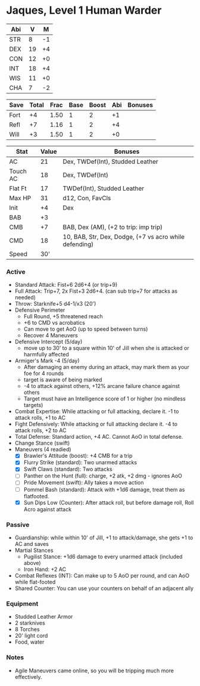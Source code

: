 # Jaques, Level 1 Human Warder

Abi | V  | M
----|----|---
STR | 8  | -1
DEX | 19 | +4
CON | 12 | +0
INT | 18 | +4
WIS | 11 | +0
CHA |  7 | -2

Save | Total | Frac | Base | Boost | Abi | Bonuses
-----|-------|------|------|-------|-----|--------
Fort |  +4   | 1.50 |  1   |   2   | +1  |
Refl |  +7   | 1.16 |  1   |   2   | +4  |
Will |  +3   | 1.50 |  1   |   2   | +0  |

Stat    | Value         | Bonuses
--------|---------------|---------
AC      | 21            | Dex, TWDef(Int), Studded Leather
Touch AC| 18            | Dex, TWDef(Int)
Flat Ft | 17            | TWDef(Int), Studded Leather
Max HP  | 31            | d12, Con, FavCls
Init    | +4            | Dex
BAB     | +3            |
CMB     | +7            | BAB, Dex (AM), (+2 to trip: imp trip)
CMD     | 18            | 10, BAB, Str, Dex, Dodge, (+7 vs acro while defending)
Speed   | 30'           |

### Active
* Standard Attack: Fist+6 2d6+4 (or trip+9)
* Full Attack: Trip+7, 2x Fist+3 2d6+4. (can sub trip+7 for attacks as needed)
* Throw: Starknife+5 d4-1/x3 (20')
* Defensive Perimeter
  - Full Round, +5 threatened reach
  - +6 to CMD vs acrobatics
  - Can move to get AoO (up to speed between turns)
  - Recover 4 Maneuvers
* Defensive Intercept (5/day)
  - move up to 30' to a square within 10' of Jill when she is attacked or harmfully affected
* Armiger's Mark -4 (5/day)
  - After damaging an enemy during an attack, may mark them as your foe for 4 rounds
  - target is aware of being marked
  - -4 to attack against others, +12% arcane failure chance against others
  - Target must have an Intelligence score of 1 or higher (no mindless targets)
* Combat Expertise: While attacking or full attacking, declare it. -1 to attack rolls, +1 to AC
* Fight Defensively: While attacking or full attacking declare it. -4 to attack rolls, +2 to AC
* Total Defense: Standard action, +4 AC. Cannot AoO in total defense.
* Change Stance (swift)
* Maneuvers (4 readied)
  - [x] Brawler's Attitude (boost): +4 CMB for a trip
  - [x] Flurry Strike (standard): Two unarmed attacks
  - [x] Swift Claws (standard): Two attacks
  - [ ] Panther on the Hunt (full): charge, +2 atk, +2 dmg - ignores AoO
  - [ ] Pride Movement (swift): Ally takes a move action
  - [ ] Pommel Bash (standard): Attack with +1d6 damage, treat them as flatfooted.
  - [x] Sun Dips Low (Counter): After attack roll, but before damage roll, Roll Acro against attack

### Passive
* Guardianship: while within 10' of Jill, +1 to attack/damage, she gets +1 to AC and saves
* Martial Stances
  - Pugilist Stance: +1d6 damage to every unarmed attack (included above)
  - Iron Hand: +2 AC
* Combat Reflexes (INT): Can make up to 5 AoO per round, and can AoO while flat-footed
* Shared Counter: You can use your counters on behalf of an adjacent ally

### Equipment
* Studded Leather Armor
* 2 starknives
* 8 Torches
* 20' light cord
* Food, water

### Notes
* Agile Maneuvers came online, so you will be tripping much more effectively.
